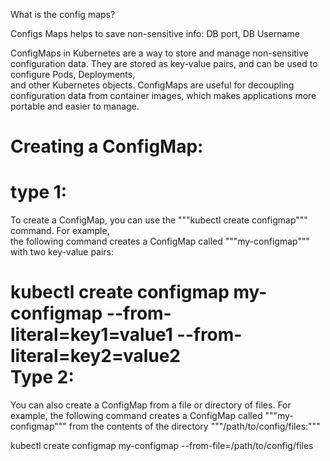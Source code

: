 What is the config maps?  

Configs Maps helps to save non-sensitive info: DB port, DB Username  

ConfigMaps in Kubernetes are a way to store and manage non-sensitive configuration data. They are stored as key-value pairs, and can be used to configure Pods, Deployments,   
and other Kubernetes objects. ConfigMaps are useful for decoupling configuration data from container images, which makes applications more portable and easier to manage.  

Creating a ConfigMap:  
====================
type 1:  
======  
To create a ConfigMap, you can use the """kubectl create configmap""" command. For example,   
the following command creates a ConfigMap called """my-configmap""" with two key-value pairs:  

kubectl create configmap my-configmap --from-literal=key1=value1 --from-literal=key2=value2  
Type 2:  
========
You can also create a ConfigMap from a file or directory of files. 
For example, the following command creates a ConfigMap called """my-configmap""" from the contents of the directory """/path/to/config/files:"""

kubectl create configmap my-configmap --from-file=/path/to/config/files
